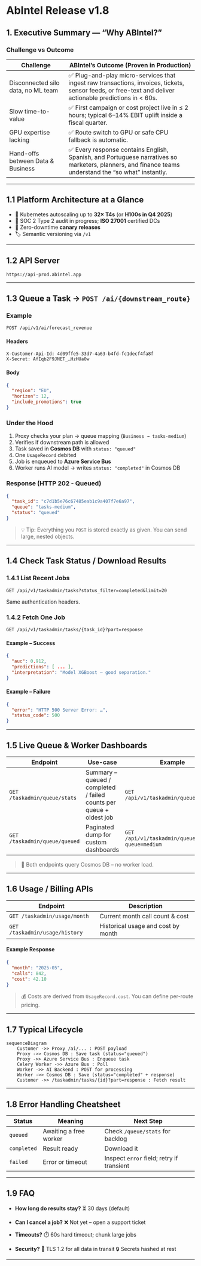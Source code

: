 # AbIntel Release v1.8

## 1. Executive Summary — “Why ABIntel?”

### Challenge vs Outcome

| **Challenge**                      | **ABIntel’s Outcome (Proven in Production)**                                                                                                            |
| ---------------------------------- | ------------------------------------------------------------------------------------------------------------------------------------------------------- |
| Disconnected silo data, no ML team | ✅ Plug-and-play micro-services that ingest raw transactions, invoices, tickets, sensor feeds, or free-text and deliver actionable predictions in < 60s. |
| Slow time-to-value                 | ✅ First campaign or cost project live in ≤ 2 hours; typical 6–14% EBIT uplift inside a fiscal quarter.                                                  |
| GPU expertise lacking              | ✅ Route switch to GPU or safe CPU fallback is automatic.                                                                                                |
| Hand-offs between Data & Business  | ✅ Every response contains English, Spanish, and Portuguese narratives so marketers, planners, and finance teams understand the “so what” instantly.     |

---

## 1.1 Platform Architecture at a Glance

* 🧩 Kubernetes autoscaling up to **32× T4s** (or **H100s in Q4 2025**)
* 🔐 SOC 2 Type 2 audit in progress; **ISO 27001** certified DCs
* 🚀 Zero-downtime **canary releases**
* 🏷️ Semantic versioning via `/v1`

---

## 1.2 API Server

```
https://api-prod.abintel.app
```

---

## 1.3 Queue a Task → `POST /ai/{downstream_route}`

### Example

```http
POST /api/v1/ai/forecast_revenue
```

#### Headers

```http
X-Customer-Api-Id: 4d09ffe5-33d7-4a63-b4fd-fc1decf4fa8f
X-Secret: AfIqb2F9JNET_…HzHUa0w
```

#### Body

```json
{
  "region": "EU",
  "horizon": 12,
  "include_promotions": true
}
```

### Under the Hood

1. Proxy checks your plan → queue mapping (`Business → tasks-medium`)
2. Verifies if downstream path is allowed
3. Task saved in **Cosmos DB** with `status: "queued"`
4. One `UsageRecord` debited
5. Job is enqueued to **Azure Service Bus**
6. Worker runs AI model → writes `status: "completed"` in Cosmos DB

### Response (HTTP 202 - Queued)

```json
{
  "task_id": "c7d1b5e76c67485eab1c9a407f7e6a97",
  "queue": "tasks-medium",
  "status": "queued"
}
```

> 💡 Tip: Everything you `POST` is stored exactly as given. You can send large, nested objects.

---

## 1.4 Check Task Status / Download Results

### 1.4.1 List Recent Jobs

```http
GET /api/v1/taskadmin/tasks?status_filter=completed&limit=20
```

Same authentication headers.

### 1.4.2 Fetch One Job

```http
GET /api/v1/taskadmin/tasks/{task_id}?part=response
```

#### Example – Success

```json
{
  "auc": 0.912,
  "predictions": [ ... ],
  "interpretation": "Model XGBoost – good separation."
}
```

#### Example – Failure

```json
{
  "error": "HTTP 500 Server Error: …",
  "status_code": 500
}
```

---

## 1.5 Live Queue & Worker Dashboards

| **Endpoint**                  | **Use-case**                                                        | **Example**                                       |
| ----------------------------- | ------------------------------------------------------------------- | ------------------------------------------------- |
| `GET /taskadmin/queue/stats`  | Summary – queued / completed / failed counts per queue + oldest job | `GET /api/v1/taskadmin/queue/stats`               |
| `GET /taskadmin/queue/queued` | Paginated dump for custom dashboards                                | `GET /api/v1/taskadmin/queue/queued?queue=medium` |

> 🧠 Both endpoints query Cosmos DB – no worker load.

---

## 1.6 Usage / Billing APIs

| Endpoint                       | Description                        |
| ------------------------------ | ---------------------------------- |
| `GET /taskadmin/usage/month`   | Current month call count & cost    |
| `GET /taskadmin/usage/history` | Historical usage and cost by month |

#### Example Response

```json
{
  "month": "2025-05",
  "calls": 842,
  "cost": 42.10
}
```

> 💰 Costs are derived from `UsageRecord.cost`. You can define per-route pricing.

---

## 1.7 Typical Lifecycle

```mermaid
sequenceDiagram
    Customer ->> Proxy /ai/... : POST payload
    Proxy ->> Cosmos DB : Save task (status="queued")
    Proxy ->> Azure Service Bus : Enqueue task
    Celery Worker ->> Azure Bus : Poll
    Worker ->> AI Backend : POST for processing
    Worker ->> Cosmos DB : Save (status="completed" + response)
    Customer ->> /taskadmin/tasks/{id}?part=response : Fetch result
```

---

## 1.8 Error Handling Cheatsheet

| **Status**  | **Meaning**            | **Next Step**                             |
| ----------- | ---------------------- | ----------------------------------------- |
| `queued`    | Awaiting a free worker | Check `/queue/stats` for backlog          |
| `completed` | Result ready           | Download it                               |
| `failed`    | Error or timeout       | Inspect `error` field; retry if transient |

---

## 1.9 FAQ

* **How long do results stay?**
  ⏳ 30 days (default)

* **Can I cancel a job?**
  ❌ Not yet – open a support ticket

* **Timeouts?**
  ⏱️ 60s hard timeout; chunk large jobs

* **Security?**
  🔐 TLS 1.2 for all data in transit
  🔒 Secrets hashed at rest

---
